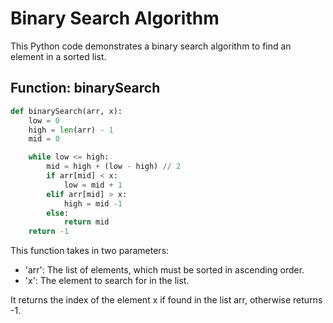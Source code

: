 # Binary Search Algorithm

This Python code demonstrates a binary search algorithm to find an element in a sorted list.

## Function: binarySearch

```python
def binarySearch(arr, x):
    low = 0
    high = len(arr) - 1
    mid = 0

    while low <= high:
        mid = high + (low - high) // 2
        if arr[mid] < x:
            low = mid + 1
        elif arr[mid] > x:
            high = mid -1
        else:
            return mid
    return -1
```

This function takes in two parameters:

-   'arr': The list of elements, which must be sorted in ascending order.
-   'x': The element to search for in the list.

It returns the index of the element x if found in the list arr, otherwise returns -1.
